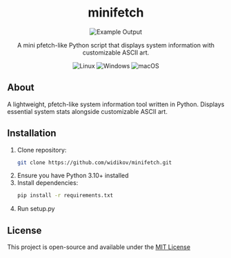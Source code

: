 <div align="center">
  
# minifetch
![Example Output](https://i.ibb.co/Hkzzt3J/2025-06-24-02-14-round-corners.png)

</div>

<p align="center">A mini pfetch-like Python script that displays system information with customizable ASCII art.
   
</p>

<div align="center">

![Linux](https://img.shields.io/badge/Linux-FCC624?style=for-the-badge&logo=linux&logoColor=black) ![Windows](https://img.shields.io/badge/Windows-0078D6?style=for-the-badge&logo=windows&logoColor=white) ![macOS](https://img.shields.io/badge/mac%20os-000000?style=for-the-badge&logo=macos&logoColor=F0F0F0)

</div>

## About

A lightweight, pfetch-like system information tool written in Python. Displays essential system stats alongside customizable ASCII art.

## Installation

1. Clone repository:
   ```bash
   git clone https://github.com/widikov/minifetch.git
1. Ensure you have Python 3.10+ installed
2. Install dependencies:
   ```bash
   pip install -r requirements.txt
3. Run setup.py

## License

This project is open-source and available under the [MIT License](https://github.com/widikov/minifetch/blob/main/LICENSE)
